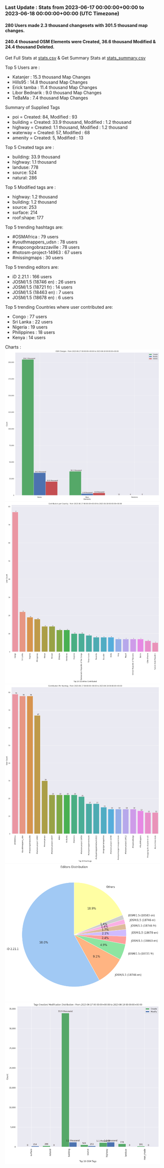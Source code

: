 ### Last Update : Stats from 2023-06-17 00:00:00+00:00 to 2023-06-18 00:00:00+00:00 (UTC Timezone)

#### 280 Users made 2.3 thousand changesets with 301.5 thousand map changes.
#### 240.4 thousand OSM Elements were Created, 36.6 thousand Modified & 24.4 thousand Deleted.
Get Full Stats at [stats.csv](/stats/hotosm/Daily/stats.csv)
 & Get Summary Stats at [stats_summary.csv](/stats/hotosm/Daily/stats_summary.csv)

Top 5 Users are : 
- Katanjer : 15.3 thousand Map Changes
- Hills95 : 14.8 thousand Map Changes
- Erick tamba : 11.4 thousand Map Changes
- Libor Bednarik : 9.0 thousand Map Changes
- TeBaMa : 7.4 thousand Map Changes

Summary of Supplied Tags
- poi = Created: 84, Modified : 93
- building = Created: 33.9 thousand, Modified : 1.2 thousand
- highway = Created: 1.1 thousand, Modified : 1.2 thousand
- waterway = Created: 57, Modified : 68
- amenity = Created: 5, Modified : 13


Top 5 Created tags are :
- building: 33.9 thousand
- highway: 1.1 thousand
- landuse: 778
- source: 524
- natural: 286


Top 5 Modified tags are :
- highway: 1.2 thousand
- building: 1.2 thousand
- source: 253
- surface: 214
- roof:shape: 177


Top 5 trending hashtags are:
- #OSMAfrica : 79 users
- #youthmappers_udsn : 78 users
- #mapcongobrazzaville : 78 users
- #hotosm-project-14963 : 67 users
- #missingmaps : 30 users


Top 5 trending editors are:
- iD 2.21.1 : 166 users
- JOSM/1.5 (18746 en) : 26 users
- JOSM/1.5 (18721 fr) : 14 users
- JOSM/1.5 (18463 en) : 7 users
- JOSM/1.5 (18678 en) : 6 users


Top 5 trending Countries where user contributed are:
- Congo : 77 users
- Sri Lanka : 22 users
- Nigeria : 19 users
- Philippines : 18 users
- Kenya : 14 users


 Charts : 
![Alt text](./stats_osm_changes.png) 
![Alt text](./stats_users_per_country.png) 
![Alt text](./stats_users_per_hashtag.png) 
![Alt text](./stats_editors_pie_chart.png) 
![Alt text](./stats_tags.png) 

